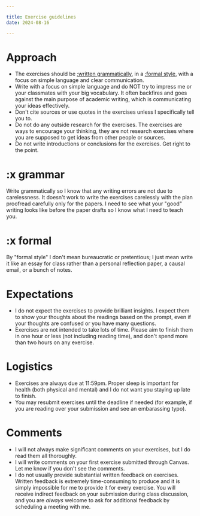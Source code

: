 ```yaml
---

title: Exercise guidelines
date: 2024-08-16

---
```


# Approach

- The exercises should be [:written grammatically](#x-grammar), in a [:formal style](#x-formal), with a focus on simple language and clear communication.
- Write with a focus on simple language and do NOT try to impress me or your classmates with your big vocabulary. It often backfires and goes against the main purpose of academic writing, which is communicating your ideas effectively.
- Don't cite sources or use quotes in the exercises unless I specifically tell you to.
- Do not do any outside research for the exercises. The exercises are ways to encourage your thinking, they are not research exercises where you are supposed to get ideas from other people or sources.
- Do not write introductions or conclusions for the exercises. Get right to the point.

# :x grammar

Write grammatically so I know that any writing errors are not due to carelessness. It doesn't work to write the exercises carelessly with the plan proofread carefully only for the papers. I need to see what your "good" writing looks like before the paper drafts so I know what I need to teach you.

# :x formal

By "formal style" I don't mean bureaucratic or pretentious; I just mean write it like an essay for class rather than a personal reflection paper, a causal email, or a bunch of notes.

# Expectations

- I do not expect the exercises to provide brilliant insights. I expect them to show your thoughts about the readings based on the prompt, even if your thoughts are confused or you have many questions.
- Exercises are not intended to take lots of time. Please aim to finish them in one hour or less (not including reading time), and don't spend more than two hours on any exercise.

# Logistics

- Exercises are always due at 11:59pm. Proper sleep is important for health (both physical and mental) and I do not want you staying up late to finish.
- You may resubmit exercises until the deadline if needed (for example, if you are reading over your submission and see an embarassing typo).

# Comments

- I will not always make significant comments on your exercises, but I do read them all thoroughly.
- I will write comments on your first exercise submitted through Canvas. Let me know if you don't see the comments.
- I do not usually provide substantial written feedback on exercises. Written feedback is extremely time-consuming to produce and it is simply impossible for me to provide it for every exercise. You will receive indirect feedback on your submission during class discussion, and you are _always_ welcome to ask for additional feedback by scheduling a meeting with me.
